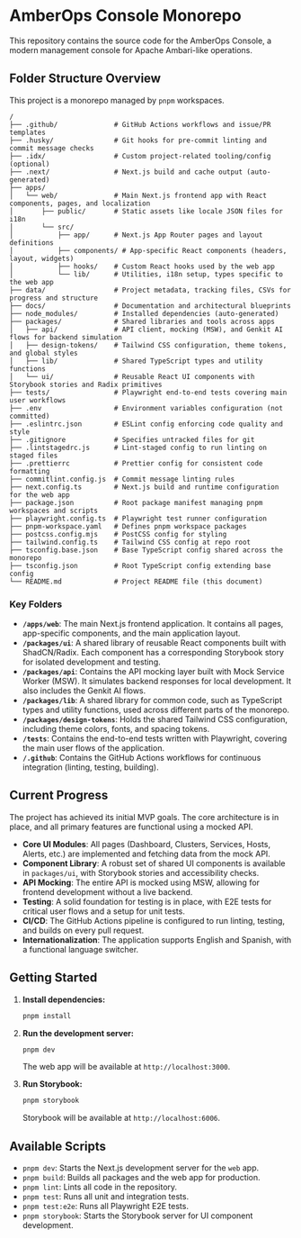 # AmberOps Console Monorepo

This repository contains the source code for the AmberOps Console, a modern management console for Apache Ambari-like operations.

## Folder Structure Overview

This project is a monorepo managed by `pnpm` workspaces.
````
/
├── .github/              # GitHub Actions workflows and issue/PR templates
├── .husky/               # Git hooks for pre-commit linting and commit message checks
├── .idx/                 # Custom project-related tooling/config (optional)
├── .next/                # Next.js build and cache output (auto-generated)
├── apps/
│   └── web/              # Main Next.js frontend app with React components, pages, and localization
│       ├── public/       # Static assets like locale JSON files for i18n
│       └── src/
│           ├── app/      # Next.js App Router pages and layout definitions
│           ├── components/ # App-specific React components (headers, layout, widgets)
│           ├── hooks/    # Custom React hooks used by the web app
│           └── lib/      # Utilities, i18n setup, types specific to the web app
├── data/                 # Project metadata, tracking files, CSVs for progress and structure
├── docs/                 # Documentation and architectural blueprints
├── node_modules/         # Installed dependencies (auto-generated)
├── packages/             # Shared libraries and tools across apps
│   ├── api/              # API client, mocking (MSW), and Genkit AI flows for backend simulation
│   ├── design-tokens/    # Tailwind CSS configuration, theme tokens, and global styles
│   ├── lib/              # Shared TypeScript types and utility functions
│   └── ui/               # Reusable React UI components with Storybook stories and Radix primitives
├── tests/                # Playwright end-to-end tests covering main user workflows
├── .env                  # Environment variables configuration (not committed)
├── .eslintrc.json        # ESLint config enforcing code quality and style
├── .gitignore            # Specifies untracked files for git
├── .lintstagedrc.js      # Lint-staged config to run linting on staged files
├── .prettierrc           # Prettier config for consistent code formatting
├── commitlint.config.js  # Commit message linting rules
├── next.config.ts        # Next.js build and runtime configuration for the web app
├── package.json          # Root package manifest managing pnpm workspaces and scripts
├── playwright.config.ts  # Playwright test runner configuration
├── pnpm-workspace.yaml   # Defines pnpm workspace packages
├── postcss.config.mjs    # PostCSS config for styling
├── tailwind.config.ts    # Tailwind CSS config at repo root
├── tsconfig.base.json    # Base TypeScript config shared across the monorepo
├── tsconfig.json         # Root TypeScript config extending base config
└── README.md             # Project README file (this document)
````

### Key Folders

*   **`/apps/web`**: The main Next.js frontend application. It contains all pages, app-specific components, and the main application layout.
*   **`/packages/ui`**: A shared library of reusable React components built with ShadCN/Radix. Each component has a corresponding Storybook story for isolated development and testing.
*   **`/packages/api`**: Contains the API mocking layer built with Mock Service Worker (MSW). It simulates backend responses for local development. It also includes the Genkit AI flows.
*   **`/packages/lib`**: A shared library for common code, such as TypeScript types and utility functions, used across different parts of the monorepo.
*   **`/packages/design-tokens`**: Holds the shared Tailwind CSS configuration, including theme colors, fonts, and spacing tokens.
*   **`/tests`**: Contains the end-to-end tests written with Playwright, covering the main user flows of the application.
*   **`/.github`**: Contains the GitHub Actions workflows for continuous integration (linting, testing, building).

## Current Progress

The project has achieved its initial MVP goals. The core architecture is in place, and all primary features are functional using a mocked API.

*   **Core UI Modules**: All pages (Dashboard, Clusters, Services, Hosts, Alerts, etc.) are implemented and fetching data from the mock API.
*   **Component Library**: A robust set of shared UI components is available in `packages/ui`, with Storybook stories and accessibility checks.
*   **API Mocking**: The entire API is mocked using MSW, allowing for frontend development without a live backend.
*   **Testing**: A solid foundation for testing is in place, with E2E tests for critical user flows and a setup for unit tests.
*   **CI/CD**: The GitHub Actions pipeline is configured to run linting, testing, and builds on every pull request.
*   **Internationalization**: The application supports English and Spanish, with a functional language switcher.

## Getting Started

1.  **Install dependencies:**
    ```bash
    pnpm install
    ```

2.  **Run the development server:**
    ```bash
    pnpm dev
    ```
    The web app will be available at `http://localhost:3000`.

3.  **Run Storybook:**
    ```bash
    pnpm storybook
    ```
    Storybook will be available at `http://localhost:6006`.

## Available Scripts

- `pnpm dev`: Starts the Next.js development server for the `web` app.
- `pnpm build`: Builds all packages and the web app for production.
- `pnpm lint`: Lints all code in the repository.
- `pnpm test`: Runs all unit and integration tests.
- `pnpm test:e2e`: Runs all Playwright E2E tests.
- `pnpm storybook`: Starts the Storybook server for UI component development.
